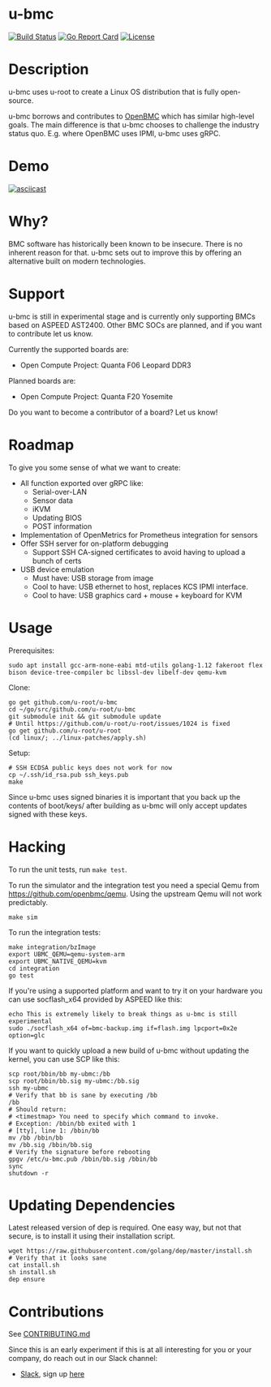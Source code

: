 # u-bmc

[![Build
Status](https://circleci.com/gh/u-root/u-bmc.svg?style=shield)](https://circleci.com/gh/u-root/u-bmc)
[![Go Report
Card](https://goreportcard.com/badge/github.com/u-root/u-bmc)](https://goreportcard.com/report/github.com/u-root/u-bmc)
[![License](https://img.shields.io/badge/License-BSD%203--Clause-blue.svg)](https://github.com/u-root/u-bmc/blob/master/LICENSE)

# Description

u-bmc uses u-root to create a Linux OS distribution that is fully open-source.

u-bmc borrows and contributes to [OpenBMC](https://github.com/openbmc/openbmc) which has
similar high-level goals. The main difference is that u-bmc chooses to challenge the industry status quo.
E.g. where OpenBMC uses IPMI, u-bmc uses gRPC.

# Demo

[![asciicast](https://asciinema.org/a/202889.png)](https://asciinema.org/a/202889)

# Why?

BMC software has historically been known to be insecure. There is no inherent reason for that.
u-bmc sets out to improve this by offering an alternative built on modern technologies.

# Support

u-bmc is still in experimental stage and is currently only supporting
BMCs based on ASPEED AST2400. Other BMC SOCs are planned, and if you want
to contribute let us know.

Currently the supported boards are:
- Open Compute Project: Quanta F06 Leopard DDR3

Planned boards are:
- Open Compute Project: Quanta F20 Yosemite

Do you want to become a contributor of a board? Let us know!

# Roadmap

To give you some sense of what we want to create:

 * All function exported over gRPC like:
   * Serial-over-LAN
   * Sensor data
   * iKVM
   * Updating BIOS
   * POST information
 * Implementation of OpenMetrics for Prometheus integration for sensors
 * Offer SSH server for on-platform debugging
   * Support SSH CA-signed certificates to avoid having to upload a bunch of certs
 * USB device emulation
   * Must have: USB storage from image
   * Cool to have: USB ethernet to host, replaces KCS IPMI interface.
   * Cool to have: USB graphics card + mouse + keyboard for KVM

# Usage

Prerequisites:
```
sudo apt install gcc-arm-none-eabi mtd-utils golang-1.12 fakeroot flex bison device-tree-compiler bc libssl-dev libelf-dev qemu-kvm
```

Clone:
```
go get github.com/u-root/u-bmc
cd ~/go/src/github.com/u-root/u-bmc
git submodule init && git submodule update
# Until https://github.com/u-root/u-root/issues/1024 is fixed
go get github.com/u-root/u-root
(cd linux/; ../linux-patches/apply.sh)
```

Setup:
```
# SSH ECDSA public keys does not work for now
cp ~/.ssh/id_rsa.pub ssh_keys.pub
make
```

Since u-bmc uses signed binaries it is important that you back up the
contents of boot/keys/ after building as u-bmc will only accept updates
signed with these keys.

# Hacking

To run the unit tests, run `make test`.

To run the simulator and the integration test you need a special
Qemu from https://github.com/openbmc/qemu. Using the upstream Qemu will
not work predictably.

```
make sim
```

To run the integration tests:
```
make integration/bzImage
export UBMC_QEMU=qemu-system-arm
export UBMC_NATIVE_QEMU=kvm
cd integration
go test
```

If you're using a supported platform and want to try it on your hardware you
can use socflash\_x64 provided by ASPEED like this:
```
echo This is extremely likely to break things as u-bmc is still experimental
sudo ./socflash_x64 of=bmc-backup.img if=flash.img lpcport=0x2e option=glc
```

If you want to quickly upload a new build of u-bmc without updating the kernel,
you can use SCP like this:

```
scp root/bbin/bb my-ubmc:/bb
scp root/bbin/bb.sig my-ubmc:/bb.sig
ssh my-ubmc
# Verify that bb is sane by executing /bb
/bb
# Should return:
# <timestmap> You need to specify which command to invoke.
# Exception: /bbin/bb exited with 1
# [tty], line 1: /bbin/bb
mv /bb /bbin/bb
mv /bb.sig /bbin/bb.sig
# Verify the signature before rebooting
gpgv /etc/u-bmc.pub /bbin/bb.sig /bbin/bb
sync
shutdown -r
```

# Updating Dependencies

Latest released version of dep is required. One easy way, but not that secure,
is to install it using their installation script.

```
wget https://raw.githubusercontent.com/golang/dep/master/install.sh
# Verify that it looks sane
cat install.sh
sh install.sh
dep ensure
```

# Contributions

See [CONTRIBUTING.md](CONTRIBUTING.md)

Since this is an early experiment if this is at all interesting for you or your
company, do reach out in our Slack channel:

- [Slack](https://u-root.slack.com), sign up [here](http://slack.u-root.com/)

